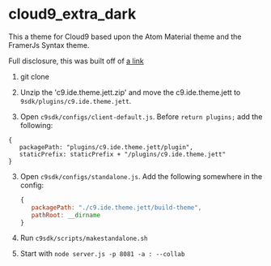 # cloud9_extra_dark
This a theme for Cloud9 based upon the Atom Material theme and the FramerJs Syntax theme.

Full disclosure, this was built off of [a link](https://github.com/jumbojett/c9.ide.theme.jett)

1. git clone

2. Unzip the 'c9.ide.theme.jett.zip' and move the c9.ide.theme.jett to `9sdk/plugins/c9.ide.theme.jett`.

3. Open `c9sdk/configs/client-default.js`. Before `return plugins;` add the following:
  
  ```
  {
     packagePath: "plugins/c9.ide.theme.jett/plugin",
     staticPrefix: staticPrefix + "/plugins/c9.ide.theme.jett"
  }
  ```

3. Open `c9sdk/configs/standalone.js`. Add the following somewhere in the config:

    ```js
    {
       packagePath: "./c9.ide.theme.jett/build-theme",
       pathRoot: __dirname
    }
    ```

4. Run `c9sdk/scripts/makestandalone.sh`

5. Start with `node server.js -p 8081 -a : --collab`
